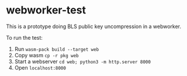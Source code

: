 # webworker-test
This is a prototype doing BLS public key uncompression in a webworker.

To run the test:
1. Run `wasm-pack build --target web`
2. Copy wasm `cp -r pkg web`
3. Start a webserver `cd web; python3 -m http.server 8000`
4. Open `localhost:8000`
